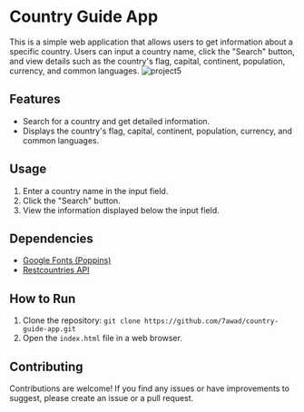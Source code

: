 # Country Guide App

This is a simple web application that allows users to get information about a specific country. Users can input a country name, click the "Search" button, and view details such as the country's flag, capital, continent, population, currency, and common languages.
![project5](https://github.com/7awad/Country-Guide-App/assets/123418692/258a8be3-7538-4de7-a3b0-db5aadb31dcf)



## Features
- Search for a country and get detailed information.
- Displays the country's flag, capital, continent, population, currency, and common languages.

## Usage
1. Enter a country name in the input field.
2. Click the "Search" button.
3. View the information displayed below the input field.

## Dependencies
- [Google Fonts (Poppins)](https://fonts.googleapis.com/css2?family=Poppins:wght@400;500&display=swap)
- [Restcountries API](https://restcountries.com/)

## How to Run
1. Clone the repository: `git clone https://github.com/7awad/country-guide-app.git`
2. Open the `index.html` file in a web browser.

## Contributing
Contributions are welcome! If you find any issues or have improvements to suggest, please create an issue or a pull request.
